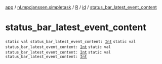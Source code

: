 [app](../../../index.md) / [nl.mpcjanssen.simpletask](../../index.md) / [R](../index.md) / [id](index.md) / [status_bar_latest_event_content](.)

# status_bar_latest_event_content

`static val status_bar_latest_event_content: `[`Int`](https://kotlinlang.org/api/latest/jvm/stdlib/kotlin/-int/index.html)
`static val status_bar_latest_event_content: `[`Int`](https://kotlinlang.org/api/latest/jvm/stdlib/kotlin/-int/index.html)
`static val status_bar_latest_event_content: `[`Int`](https://kotlinlang.org/api/latest/jvm/stdlib/kotlin/-int/index.html)
`static val status_bar_latest_event_content: `[`Int`](https://kotlinlang.org/api/latest/jvm/stdlib/kotlin/-int/index.html)
